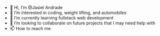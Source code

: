 - 👋 Hi, I’m @Jasiel Andrade
- 👀 I’m interested in coding, weight lifting, and automobiles
- 🌱 I’m currently learning fullstack web development
- 💞️ I’m looking to collaborate on future projects that I may need help with
- 📫 How to reach me 

<!---
Jasii1/Jasii1 is a ✨ special ✨ repository because its `README.md` (this file) appears on your GitHub profile.
You can click the Preview link to take a look at your changes.
--->
